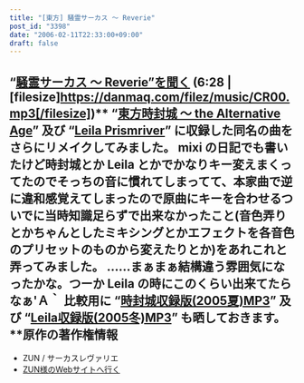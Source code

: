 ```yaml
---
title: "[東方] 騒霊サーカス ～ Reverie"
post_id: "3398"
date: "2006-02-11T22:33:00+09:00"
draft: false
---
```



## “[騒霊サーカス ～ Reverie”を聞く](/filez/music/CR00.mp3) (6:28 | [filesize]https://danmaq.com/filez/music/CR00.mp3[/filesize])** “[東方時封城 ～ the Alternative Age](/!/thA/)” 及び “[Leila Prismriver](/!/leila/)” に収録した同名の曲をさらにリメイクしてみました。 mixi の日記でも書いたけど時封城とか Leila とかでかなりキー変えまくってたのでそっちの音に慣れてしまってて、本家曲で逆に違和感覚えてしまったので原曲にキーを合わせるついでに当時知識足らずで出来なかったこと(音色弄りとかちゃんとしたミキシングとかエフェクトを各音色のプリセットのものから変えたりとか)をあれこれと弄ってみました。  ……まぁまぁ結構違う雰囲気になったかな。つーか Leila の時にこのくらい出来てたらなぁ'Ａ｀ 比較用に “[時封城収録版(2005夏)MP3](/filez/music/thA09.mp3)” 及び “[Leila収録版(2005冬)MP3](/!/leila/01.mp3)” も晒しておきます。 **原作の著作権情報

  * ZUN / サーカスレヴァリエ
  * [ZUN様のWebサイトへ行く](http://www16.big.or.jp/%7Ezun/)
